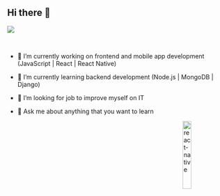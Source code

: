 

## Hi there 👋


[![](https://img.shields.io/badge/linkedin-%230077B5.svg?&style=for-the-badge&logo=linkedin&logoColor=white)](https://www.linkedin.com/in/muzaffer-aydogdu/)

<br>



- 🔭 I’m currently working on frontend and mobile app development (JavaScript | React | React Native)
- 🌱 I’m currently learning backend development (Node.js | MongoDB | Django)
- 👯 I’m looking for job to improve myself on IT

- 💬 Ask me about anything that you want to learn

<img src="./animation_500_kd7ngokt.gif" alt="react-native" width="20%" height="20%" align="right">
